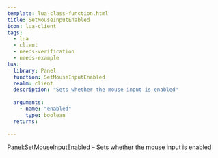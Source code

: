```yaml
---
template: lua-class-function.html
title: SetMouseInputEnabled
icon: lua-client
tags:
  - lua
  - client
  - needs-verification
  - needs-example
lua:
  library: Panel
  function: SetMouseInputEnabled
  realm: client
  description: "Sets whether the mouse input is enabled"
  
  arguments:
    - name: "enabled"
      type: boolean
  returns:
    
---
```


<div class="lua__search__keywords">
Panel:SetMouseInputEnabled &#x2013; Sets whether the mouse input is enabled
</div>
